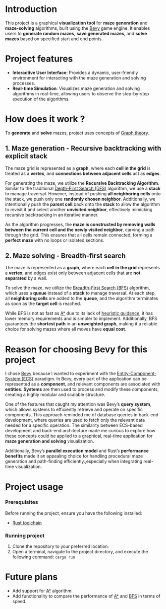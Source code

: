 # Introduction

This project is a graphical **visualization tool** for **maze generation** and **maze-solving** algorithms, built using the [Bevy](https://bevyengine.org/) game engine. It enables users to **generate random mazes**, **save generated mazes**, and **solve mazes** based on specified start and end points.



# Project features

- **Interactive User Interface**: Provides a dynamic, user-friendly environment for interacting with the maze generation and solving processes.
- **Real-time Simulation**: Visualizes maze generation and solving algorithms in real-time, allowing users to observe the step-by-step execution of the algorithms.



# How does it work ?

To **generate** and **solve** mazes, project uses concepts of [Graph theory](https://en.wikipedia.org/wiki/Graph_theory). 

## 1. Maze generation - Recursive backtracking with explicit stack

The maze grid is represented as a **graph**, where each **cell in the grid** is treated as a **vertex**, and **connections between adjacent cells** act as **edges**.

For generating the maze, we utilize the **Recursive Backtracking Algorithm**. Similar to the traditional [Depth-First Search (DFS)](https://en.wikipedia.org/wiki/Depth-first_search) algorithm, we use a **stack** to manage traversal. However, instead of pushing **all neighboring cells** onto the stack, we push only one **randomly chosen neighbor**. Additionally, we intentionally push the **parent cell** back onto the **stack** to allow the algorithm to revisit it and select another **unvisited neighbor**, effectively mimicking recursive backtracking in an iterative manner.

As the algorithm progresses, the **maze is constructed by removing walls between the current cell and the newly visited neighbor**, carving a path through the grid. This ensures that all cells remain connected, forming a **perfect maze** with no loops or isolated sections.



## 2. Maze solving - Breadth-first search

The maze is represented as a **graph**, where each **cell in the grid** represents a **vertex**, and edges exist only between adjacent cells that are **not separated** by a wall.

To solve the maze, we utilize the [Breadth-First Search (BFS)](https://en.wikipedia.org/wiki/Breadth-first_search) algorithm, which uses a **queue** instead of a **stack** to manage traversal. At each step, all **neighboring cells** are added to the **queue**, and the algorithm terminates as soon as the **target cell** is reached.

While BFS is not as fast as [A*](https://en.wikipedia.org/wiki/A*_search_algorithm) due to its lack of [heuristic guidance](https://en.wikipedia.org/wiki/Heuristic_(computer_science)), it has lower memory requirements and is simpler to implement. Additionally, BFS guarantees the **shortest path** in an **unweighted graph**, making it a reliable choice for solving mazes where all moves have **equal cost**.



# Reason for choosing Bevy for this project

I chose [Bevy](https://bevyengine.org/) because I wanted to experiment with the [Entity-Component-System (ECS)](https://en.wikipedia.org/wiki/Entity_component_system) paradigm. In Bevy, every part of the application can be represented as a **component**, and relevant components are associated with **entities**. **Systems** are then used to process and modify these components, creating a highly modular and scalable structure.

One of the features that caught my attention was Bevy’s **query system**, which allows systems to efficiently retrieve and operate on specific components.  This approach reminded me of database queries in back-end development, where queries are used to fetch only the relevant data needed for a specific operation. The similarity between ECS-based development and back-end architecture made me curious to explore how these concepts could be applied to a graphical, real-time application for **maze generation and solving** visualization.

Additionally, Bevy’s **parallel execution model** and Rust’s **performance benefits** made it an appealing choice for handling procedural maze generation and path-finding efficiently.,especially when integrating real-time visualization.





# Project usage

### Prerequisites

Before running the project, ensure you have the following installed:

- [Rust toolchain](https://rustup.rs/)

### Running project

1. Clone the repository to your preferred location.
2. Open a terminal, navigate to the project directory, and execute the following command: `cargo run`



# Future plans

- Add support for [A*](https://en.wikipedia.org/wiki/A*_search_algorithm) algorithm.
- Add functionality to compare the performance of [A*](https://en.wikipedia.org/wiki/A*_search_algorithm) and [BFS](https://en.wikipedia.org/wiki/Breadth-first_search) in terms of speed.

